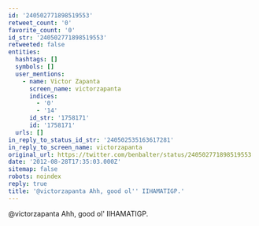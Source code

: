 ```yaml
---
id: '240502771898519553'
retweet_count: '0'
favorite_count: '0'
id_str: '240502771898519553'
retweeted: false
entities:
  hashtags: []
  symbols: []
  user_mentions:
    - name: Victor Zapanta
      screen_name: victorzapanta
      indices:
        - '0'
        - '14'
      id_str: '1758171'
      id: '1758171'
  urls: []
in_reply_to_status_id_str: '240502535163617281'
in_reply_to_screen_name: victorzapanta
original_url: https://twitter.com/benbalter/status/240502771898519553
date: '2012-08-28T17:35:03.000Z'
sitemap: false
robots: noindex
reply: true
title: '@victorzapanta Ahh, good ol'' IIHAMATIGP.'
---
```


@victorzapanta Ahh, good ol' IIHAMATIGP.